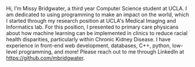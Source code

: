 Hi, I’m Missy Bridgwater, a third year Computer Science student at UCLA. I am dedicated to 
using programming to make an impact on the world, which I started through my research
position at UCLA's Medical Imaging and Informatics lab. For this position, I presented
to primary care physicans about how machine learning can be implemented in clinics to reduce 
racial health disparities, particularly within Chronic Kidney Disease. I have experience in 
front-end web development, databases, C++, python, low-level programming, and more! Please 
reach out to me through LinkedIn at https://github.com/mbridgwater.
